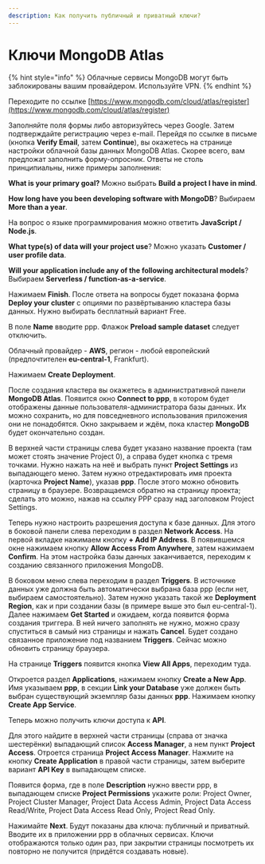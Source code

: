 ```yaml
---
description: Как получить публичный и приватный ключи?
---
```


# Ключи MongoDB Atlas

{% hint style="info" %}
Облачные сервисы MongoDB могут быть заблокированы вашим провайдером. Используйте VPN.
{% endhint %}

Переходите по ссылке [https://www.mongodb.com/cloud/atlas/register](https://www.mongodb.com/cloud/atlas/register)

Заполняйте поля формы либо авторизуйтесь через Google. Затем подтверждайте регистрацию через e-mail. Перейдя по ссылке в письме (кнопка **Verify Email**, затем **Continue**), вы окажетесь на странице настройки облачной базы данных MongoDB Atlas. Скорее всего, вам предложат заполнить форму-опросник. Ответы не столь принципиальны, ниже примеры заполнения:

**What is your primary goal?** Можно выбрать **Build a project I have in mind**.

**How long have you been developing software with MongoDB**? Выбираем **More than a year**.

На вопрос о языке программирования можно ответить **JavaScript / Node.js**.

**What type(s) of data  will your project use**? Можно указать **Customer / user profile data**.

**Will your application include any of the following architectural models**? Выбираем **Serverless / function-as-a-service**.

Нажимаем **Finish**. После ответа на вопросы будет показана форма **Deploy your cluster** с опциями по развёртыванию кластера базы данных. Нужно выбирать бесплатный вариант Free.

В поле **Name** вводите ppp. Флажок **Preload sample dataset** следует отключить.

Облачный провайдер - **AWS**, регион - любой европейский (предпочтителен **eu-central-1**, Frankfurt).

Нажимаем **Create Deployment**.

После создания кластера вы окажетесь в административной панели **MongoDB Atlas**. Появится окно **Connect to ppp**, в котором будет отображены данные пользователя-администратора базы данных. Их можно сохранить, но для повседневного использования приложения они не понадобятся. Окно закрываем и ждём, пока кластер **MongoDB** будет окончательно создан.

В верхней части страницы слева будет указано название проекта (там может стоять значение Project 0), а справа будет кнопка с тремя точками. Нужно нажать на неё и выбрать пункт **Project Settings** из выпадающего меню. Затем нужно отредактировать имя проекта (карточка **Project Name**), указав **ppp**. После этого можно обновить страницу в браузере. Возвращаемся обратно на страницу проекта; сделать это можно, нажав на ссылку PPP сразу над заголовком Project Settings.

Теперь нужно настроить разрешения доступа к базе данных. Для этого в боковой панели слева переходим в раздел **Network Access**. На первой вкладке нажимаем кнопку **+ Add IP Address**. В появившемся окне нажимаем кнопку **Allow Access From Anywhere**, затем нажимаем **Confirm**. На этом настройка базы данных заканчивается, переходим к созданию связанного приложения MongoDB.

В боковом меню слева переходим в раздел **Triggers**. В источнике данных уже должна быть автоматически выбрана база ppp (если нет, выбираем самостоятельно). Затем нужно указать такой же **Deployment Region**, как и при создании базы (в примере выше это был eu-central-1). Далее нажимаем **Get Started** и ожидаем, когда появится форма создания триггера. В ней ничего заполнять не нужно, можно сразу спуститься в самый низ страницы и нажать **Cancel**. Будет создано связанное приложение под названием **Triggers**. Сейчас можно обновить страницу браузера.

На странице **Triggers** появится кнопка **View All Apps**, переходим туда.

Откроется раздел **Applications**, нажимаем кнопку **Create a New App**. Имя указываем **ppp**,  в секции **Link your Database** уже должен быть выбран существующий экземпляр базы данных **ppp**. Нажимаем кнопку **Create App Service**.

Теперь можно получить ключи доступа к **API**.

Для этого найдите в верхней части страницы (справа от значка шестерёнки) выпадающий список **Access Manager**, а нем пункт **Project Access**. Отроется страница **Project Access Manager**. Нажмите на кнопку **Create Application** в правой части страницы, затем выберите вариант **API Key** в выпадающем списке.

Появится форма, где в поле **Description** нужно ввести ppp, в выпадающем списке **Project Permissions** укажите роли: Project Owner, Project Cluster Manager, Project Data Access Admin, Project Data Access Read/Write, Project Data Access Read Only, Project Read Only.

Нажимайте **Next**. Будут показаны два ключа: публичный и приватный. Вводите их в приложении ppp в облачных сервисах. Ключи отображаются только один раз, при закрытии страницы посмотреть их повторно не получится (придётся создавать новые).
